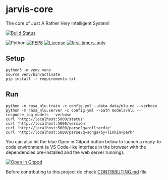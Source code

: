 # jarvis-core

The core of Just A Rather Very Intelligent System!

[![Build Status](https://travis-ci.org/the-vision/jarvis-core.svg?branch=master)](https://travis-ci.org/the-vision/jarvis-core)

![Python](https://img.shields.io/badge/python-3.7-blue.svg)
[![PEP8](https://img.shields.io/badge/code%20style-pep8-orange.svg)](https://www.python.org/dev/peps/pep-0008/)
[![License](https://img.shields.io/badge/license-MIT-blue.svg)](https://raw.githubusercontent.com/the-vision/jarvis-core/master/LICENSE)
[![first-timers-only](https://img.shields.io/badge/first--timers--only-friendly-blue.svg?style=flat-square)](https://www.firsttimersonly.com/)

## Setup
```
python3 -m venv venv
source venv/bin/activate
pip install -r requirements.txt
```

## Run
```
python -m rasa_nlu.train -c config.yml --data data/nlu.md --verbose
python -m rasa_nlu.server -c config.yml --path models/nlu --response_log models --verbose
curl 'http://localhost:5000/status'
curl 'http://localhost:5000/version'
curl 'http://localhost:5000/parse?q=roll+a+die'
curl 'http://localhost:5000/parse?q=songs+by+linkin+park'
```

You can also hit the blue Open in Gitpod button below to launch a ready-to-code environment (a VS Code-like interface in the browser with the dependencies pre-installed and the web server running).

[![Open in Gitpod](https://gitpod.io/button/open-in-gitpod.svg)](https://gitpod.io/#https://github.com/the-vision/jarvis-core/)

Before contributing to this project do check [CONTRIBUTING.md](https://github.com/the-vision/jarvis-core/blob/master/CONTRIBUTING.md) file
